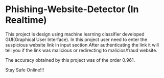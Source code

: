 # Phishing-Website-Detector (In Realtime)
This project is design using machine learning classifier developed GUI(Graphical User Interface).
In this project user need to enter the suspicious website link in input section.After authenticating the link it will tell you if the link was malicious or redirecting to malicios/fraud website.

The accuracy obtained by this project was of the order 0.961.

Stay Safe Online!!!
